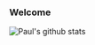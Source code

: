 ### Welcome

![Paul's github stats](https://github-readme-stats.vercel.app/api?username=DerPauli&show_icons=true&theme=radical&include_all_commits=true)


<!--
**DerPauli/DerPauli** is a ✨ _special_ ✨ repository because its `README.md` (this file) appears on your GitHub profile.

Here are some ideas to get you started:

- 🔭 I’m currently working on ...
- 🌱 I’m currently learning ...
- 👯 I’m looking to collaborate on ...
- 🤔 I’m looking for help with ...
- 💬 Ask me about ...
- 📫 How to reach me: ...
- 😄 Pronouns: ...
- ⚡ Fun fact: ...
-->
